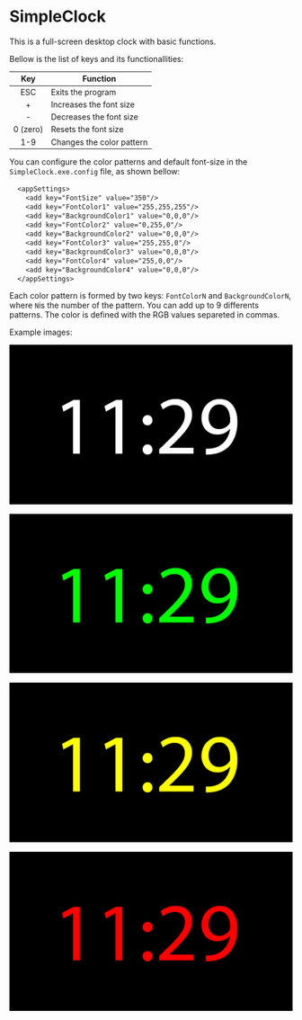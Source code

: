 # SimpleClock
This is a full-screen desktop clock with basic functions.

Bellow is the list of keys and its functionallities:


|Key|Function|
|:---:|---|
|ESC |Exits the program|
|+ |Increases the font size|
|- |Decreases the font size|
|0 (zero)|Resets the font size|
|1-9|Changes the color pattern|


You can configure the color patterns and default font-size in the `SimpleClock.exe.config` file, as shown bellow:

```
  <appSettings>
    <add key="FontSize" value="350"/>
    <add key="FontColor1" value="255,255,255"/>
    <add key="BackgroundColor1" value="0,0,0"/>
    <add key="FontColor2" value="0,255,0"/>
    <add key="BackgroundColor2" value="0,0,0"/>
    <add key="FontColor3" value="255,255,0"/> 
    <add key="BackgroundColor3" value="0,0,0"/>
    <add key="FontColor4" value="255,0,0"/>
    <add key="BackgroundColor4" value="0,0,0"/>
  </appSettings>
```

Each color pattern is formed by two keys: `FontColorN` and `BackgroundColorN`, where `N`is the number of the pattern. You can add up to 9 differents patterns. The color is defined with the RGB values separeted in commas.


Example images:

[![Image 1](https://github.com/zegmonteiro/SimpleClock/raw/master/SimpleClock/img/01.png)](#features)

[![Image 1](https://github.com/zegmonteiro/SimpleClock/raw/master/SimpleClock/img/02.png)](#features)

[![Image 1](https://github.com/zegmonteiro/SimpleClock/raw/master/SimpleClock/img/03.png)](#features)

[![Image 1](https://github.com/zegmonteiro/SimpleClock/raw/master/SimpleClock/img/04.png)](#features)
